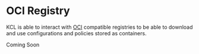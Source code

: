 # OCI Registry

KCL is able to interact with [OCI](https://opencontainers.org/) compatible registries to be able to download and use configurations and policies stored as containers.

Coming Soon
